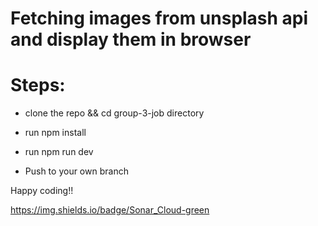 # Fetching images from unsplash api and display them in browser

# Steps:

- clone the repo && cd group-3-job directory
- run npm install
- run npm run dev

- Push to your own branch

Happy coding!!

https://img.shields.io/badge/Sonar_Cloud-green
